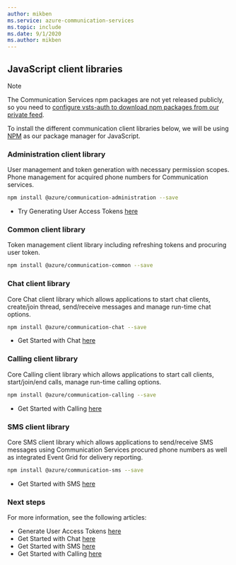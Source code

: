 ```yaml
---
author: mikben
ms.service: azure-communication-services
ms.topic: include
ms.date: 9/1/2020
ms.author: mikben
---
```

## JavaScript client libraries

> [!NOTE]
>
> The Communication Services npm packages are not yet released publicly, so you need to [configure vsts-auth to download npm packages from our private feed](https://dev.azure.com/azure-sdk/internal/_packaging?_a=connect&feed=azure-sdk-for-js-pr).

To install the different communication client libraries below, we will be using [NPM](https://www.npmjs.com/) as our package manager for JavaScript.

### Administration client library
   User management and token generation with necessary permission scopes. Phone management for acquired phone numbers for Communication services.
   
   ```bash
   npm install @azure/communication-administration --save
   ```
- Try Generating User Access Tokens [here](../user-access-tokens.md)

### Common client library
   Token management client library including refreshing tokens and procuring user token.
   
   ```bash
   npm install @azure/communication-common --save
   ```

### Chat client library
   Core Chat client library which allows applications to start chat clients, create/join thread, send/receive messages and manage run-time chat options.
   
   ```bash
   npm install @azure/communication-chat --save
   ```
- Get Started with Chat [here](../chat/get-started.md)

### Calling client library
   Core Calling client library which allows applications to start call clients, start/join/end calls, manage run-time calling options.
   
   ```bash
   npm install @azure/communication-calling --save
   ```
- Get Started with Calling [here](../voice-video-calling/javascript.md)

### SMS client library
   Core SMS client library which allows applications to send/receive SMS messages using Communication Services procured phone numbers as well as integrated Event Grid for delivery reporting.
   
   ```bash
   npm install @azure/communication-sms --save
   ```
- Get Started with SMS [here](../telephony-sms/send.md)

### Next steps

For more information, see the following articles:
- Generate User Access Tokens [here](../user-access-tokens.md)
- Get Started with Chat [here](../chat/get-started.md)
- Get Started with SMS [here](../telephony-sms/send.md)
- Get Started with Calling [here](../voice-video-calling/javascript.md)

